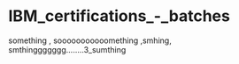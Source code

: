 # IBM_certifications_-_batches
something ,  sooooooooooomething ,smhing, smthinggggggg........3_sumthing

